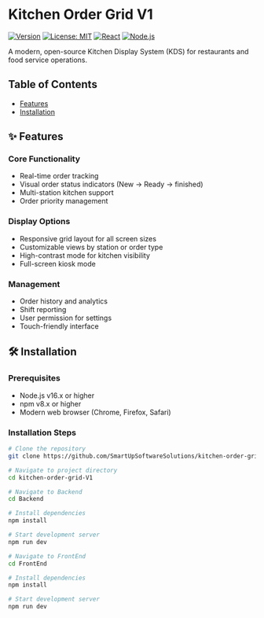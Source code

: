 # Kitchen Order Grid V1

[![Version](https://img.shields.io/badge/version-1.0.0-blue)](https://github.com/SmartUpSoftwareSolutions/kitchen-order-grid-V1/releases)
[![License: MIT](https://img.shields.io/badge/License-MIT-green.svg)](https://opensource.org/licenses/MIT)
[![React](https://img.shields.io/badge/React-18.x-blue)](https://reactjs.org/)
[![Node.js](https://img.shields.io/badge/Node.js-16.x+-green)](https://nodejs.org/)

A modern, open-source Kitchen Display System (KDS) for restaurants and food service operations.

## Table of Contents
- [Features](#-features)
- [Installation](#-installation)

## ✨ Features

### Core Functionality
- Real-time order tracking
- Visual order status indicators (New → Ready → finished)
- Multi-station kitchen support
- Order priority management

### Display Options
- Responsive grid layout for all screen sizes
- Customizable views by station or order type
- High-contrast mode for kitchen visibility
- Full-screen kiosk mode

### Management
- Order history and analytics
- Shift reporting
- User permission for settings
- Touch-friendly interface

## 🛠 Installation

### Prerequisites
- Node.js v16.x or higher
- npm v8.x or higher
- Modern web browser (Chrome, Firefox, Safari)

### Installation Steps
```bash
# Clone the repository
git clone https://github.com/SmartUpSoftwareSolutions/kitchen-order-grid-V1.git

# Navigate to project directory
cd kitchen-order-grid-V1

# Navigate to Backend
cd Backend

# Install dependencies
npm install

# Start development server
npm run dev

# Navigate to FrontEnd
cd FrontEnd

# Install dependencies
npm install

# Start development server
npm run dev
